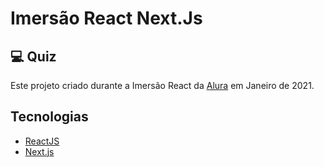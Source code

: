 # Imersão React Next.Js

## 💻 Quiz

Este projeto criado durante a Imersão React da [Alura](https://www.alura.com.br/) em Janeiro de 2021.

## Tecnologias

- [ReactJS](https://reactjs.org/)
- [Next.js](https://nextjs.org/)
